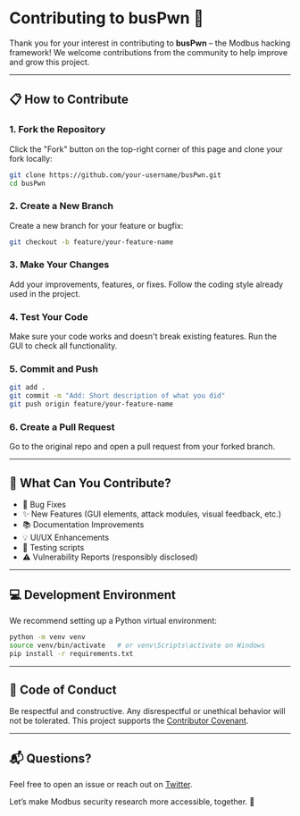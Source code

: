 
# Contributing to busPwn 🚀

Thank you for your interest in contributing to **busPwn** – the Modbus hacking framework! We welcome contributions from the community to help improve and grow this project.

---

## 📋 How to Contribute

### 1. Fork the Repository
Click the "Fork" button on the top-right corner of this page and clone your fork locally:

```bash
git clone https://github.com/your-username/busPwn.git
cd busPwn
```

### 2. Create a New Branch
Create a new branch for your feature or bugfix:

```bash
git checkout -b feature/your-feature-name
```

### 3. Make Your Changes
Add your improvements, features, or fixes. Follow the coding style already used in the project.

### 4. Test Your Code
Make sure your code works and doesn't break existing features. Run the GUI to check all functionality.

### 5. Commit and Push

```bash
git add .
git commit -m "Add: Short description of what you did"
git push origin feature/your-feature-name
```

### 6. Create a Pull Request
Go to the original repo and open a pull request from your forked branch.

---

## 🧠 What Can You Contribute?

- 🔧 Bug Fixes
- ✨ New Features (GUI elements, attack modules, visual feedback, etc.)
- 📚 Documentation Improvements
- 💡 UI/UX Enhancements
- 🧪 Testing scripts
- ⚠️ Vulnerability Reports (responsibly disclosed)

---

## 💻 Development Environment

We recommend setting up a Python virtual environment:

```bash
python -m venv venv
source venv/bin/activate   # or venv\Scripts\activate on Windows
pip install -r requirements.txt
```

---

## 🙏 Code of Conduct

Be respectful and constructive. Any disrespectful or unethical behavior will not be tolerated. This project supports the [Contributor Covenant](https://www.contributor-covenant.org/).

---

## 📬 Questions?

Feel free to open an issue or reach out on [Twitter](https://twitter.com/Aravind0x7).

Let’s make Modbus security research more accessible, together. 💪
